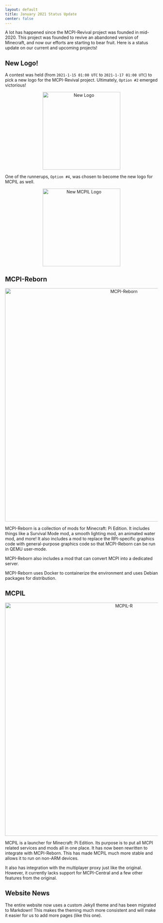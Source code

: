 ```yaml
---
layout: default
title: January 2021 Status Update
center: false
---
```


A lot has happened since the MCPI-Revival project was founded in mid-2020. This project was founded to revive an abandoned version of Minecraft, and now our efforts are starting to bear fruit. Here is a status update on our current and upcoming projects!

## New Logo!
A contest was held (from ``2021-1-15 01:00 UTC`` to ``2021-1-17 01:00 UTC``) to pick a new logo for the MCPI-Revival project. Ultimately, ``Option #2`` emerged victorious!

<center><img alt="New Logo" width="256" src="{{ site.baseurl }}/assets/img/news/january-2021-status-update/logo.png"></center>

One of the runnerups, ``Option #4``, was chosen to become the new logo for MCPIL as well.

<center><img alt="New MCPIL Logo" width="256" src="{{ site.baseurl }}/assets/img/news/january-2021-status-update/mcpil-logo.png"></center>

## MCPI-Reborn

<center><img alt="MCPI-Reborn" width="768" src="{{ site.baseurl }}/assets/img/news/january-2021-status-update/mcpi-reborn.png"></center>

MCPI-Reborn is a collection of mods for Minecraft: Pi Edition. It includes things like a Survival Mode mod, a smooth lighting mod, an animated water mod, and more! It also includes a mod to replace the RPI-specific graphics code with general-purpose graphics code so that MCPI-Reborn can be run in QEMU user-mode.

MCPI-Reborn also includes a mod that can convert MCPI into a dedicated server.

MCPI-Reborn uses Docker to containerize the environment and uses Debian packages for distribution.

## MCPIL

<center><img alt="MCPIL-R" width="768" src="{{ site.baseurl }}/assets/img/news/january-2021-status-update/mcpil.png"></center>

MCPIL is a launcher for Minecraft: Pi Edition. Its purpose is to put all MCPI related services and mods all in one place. It has now been rewritten to integrate with MCPI-Reborn. This has made MCPIL much more stable and allows it to run on non-ARM devices.

It also has integration with the multiplayer proxy just like the original. However, it currently lacks support for MCPI-Central and a few other features from the original.

## Website News
The entire website now uses a custom Jekyll theme and has been migrated to Markdown! This makes the theming much more consistent and will make it easier for us to add more pages (like this one).

